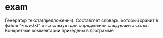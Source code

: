 # exam
Генератор текста(предложений).
Составляет словарь, который хранит в файле "know.txt" и использует для определения следующего слова.
Конкретные комментарии приведены в программе
